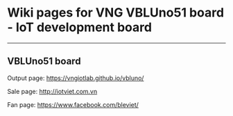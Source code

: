 # Wiki pages for VNG VBLUno51 board - IoT development board

***
## VBLUno51 board

Output page: https://vngiotlab.github.io/vbluno/

Sale page: http://iotviet.com.vn

Fan page: https://www.facebook.com/bleviet/
